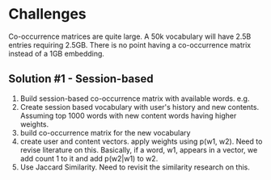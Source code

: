 # Challenges
Co-occurrence matrices are quite large. A 50k vocabulary will have 2.5B entries requiring 2.5GB. There is no point having a co-occurrence matrix instead of a 1GB embedding.

## Solution #1 - Session-based

1. Build session-based co-occurrence matrix with available words. e.g. 
2. Create session based vocabulary with user's history and new contents. Assuming top 1000 words with new content words having higher weights.
3. build co-occurrence matrix for the new vocabulary
4. create user and content vectors. apply weights using p(w1, w2). Need to revise literature on this. Basically, if a word, w1, appears in a vector, we add count 1 to it and add p(w2|w1) to w2.
5. Use Jaccard Similarity. Need to revisit the similarity research on this.

